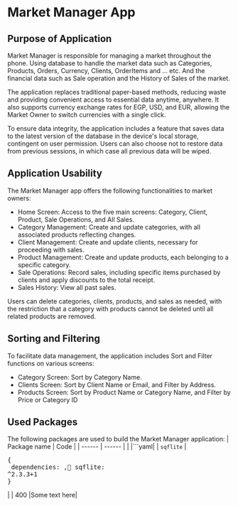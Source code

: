 # Market Manager App

## Purpose of Application
Market Manager is responsible for managing a market throughout the phone. Using database to handle the market data such as Categories, Products, Orders, Currency, Clients, OrderItems and … etc. And the financial data such as Sale operation and the History of Sales of the market.

The application replaces traditional paper-based methods, reducing waste and providing convenient access to essential data anytime, anywhere. It also supports currency exchange rates for EGP, USD, and EUR, allowing the Market Owner to switch currencies with a single click.

To ensure data integrity, the application includes a feature that saves data to the latest version of the database in the device's local storage, contingent on user permission. Users can also choose not to restore data from previous sessions, in which case all previous data will be wiped.

## Application Usability
The Market Manager app offers the following functionalities to market owners:
  + Home Screen: Access to the five main screens: Category, Client, Product, Sale Operations, and All Sales.
  + Category Management: Create and update categories, with all associated products reflecting changes.
  + Client Management: Create and update clients, necessary for proceeding with sales.
  + Product Management: Create and update products, each belonging to a specific category.
  + Sale Operations: Record sales, including specific items purchased by clients and apply discounts to the total receipt.
  + Sales History: View all past sales.

Users can delete categories, clients, products, and sales as needed, with the restriction that a category with products cannot be deleted until all related products are removed.

## Sorting and Filtering
To facilitate data management, the application includes Sort and Filter functions on various 
screens:
  + Category Screen: Sort by Category Name.
  + Clients Screen: Sort by Client Name or Email, and Filter by Address.
  + Products Screen: Sort by Product Name or Category Name, and Filter by Price or Category ID

## Used Packages
The following packages are used to build the Market Manager application:
| Package name | Code |
| ------ | ------ |
|  |```yaml|
| `sqflite` |<br><pre lang="yaml">{&#13;  dependencies: ,&#15;  sqflite: ^2.3.3+1&#13;}</pre>|
| 400    |Some text here|




